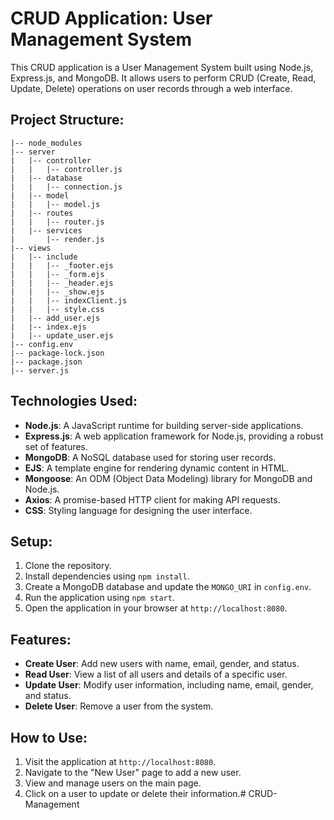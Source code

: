 # CRUD Application: User Management System

This CRUD application is a User Management System built using Node.js, Express.js, and MongoDB. It allows users to perform CRUD (Create, Read, Update, Delete) operations on user records through a web interface.

## Project Structure:

```
|-- node_modules
|-- server
|   |-- controller
|   |   |-- controller.js
|   |-- database
|   |   |-- connection.js
|   |-- model
|   |   |-- model.js
|   |-- routes
|   |   |-- router.js
|   |-- services
|       |-- render.js
|-- views
|   |-- include
|   |   |-- _footer.ejs
|   |   |-- _form.ejs
|   |   |-- _header.ejs
|   |   |-- _show.ejs
|   |   |-- indexClient.js
|   |   |-- style.css
|   |-- add_user.ejs
|   |-- index.ejs
|   |-- update_user.ejs
|-- config.env
|-- package-lock.json
|-- package.json
|-- server.js
```

## Technologies Used:

- **Node.js**: A JavaScript runtime for building server-side applications.
- **Express.js**: A web application framework for Node.js, providing a robust set of features.
- **MongoDB**: A NoSQL database used for storing user records.
- **EJS**: A template engine for rendering dynamic content in HTML.
- **Mongoose**: An ODM (Object Data Modeling) library for MongoDB and Node.js.
- **Axios**: A promise-based HTTP client for making API requests.
- **CSS**: Styling language for designing the user interface.

## Setup:

1. Clone the repository.
2. Install dependencies using `npm install`.
3. Create a MongoDB database and update the `MONGO_URI` in `config.env`.
4. Run the application using `npm start`.
5. Open the application in your browser at `http://localhost:8080`.

## Features:

- **Create User**: Add new users with name, email, gender, and status.
- **Read User**: View a list of all users and details of a specific user.
- **Update User**: Modify user information, including name, email, gender, and status.
- **Delete User**: Remove a user from the system.

## How to Use:

1. Visit the application at `http://localhost:8080`.
2. Navigate to the "New User" page to add a new user.
3. View and manage users on the main page.
4. Click on a user to update or delete their information.#   C R U D - M a n a g e m e n t 
 
 
